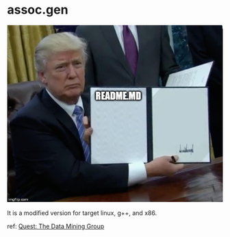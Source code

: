 # assoc.gen

![meme.jpg](./doc/meme.jpg)

It is a modified version for target linux, g++, and x86.

ref: [Quest: The Data Mining Group](http://www.almaden.ibm.com/cs/quest/syndata.html)
